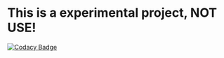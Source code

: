 # This is a experimental project, NOT USE!

[![Codacy Badge](https://app.codacy.com/project/badge/Grade/32023b1d480e49bfbddb8900446e8f5c)](https://www.codacy.com/gh/gabrielogregorio/docbytest-ui/dashboard?utm_source=github.com&utm_medium=referral&utm_content=gabrielogregorio/docbytest-ui&utm_campaign=Badge_Grade)
